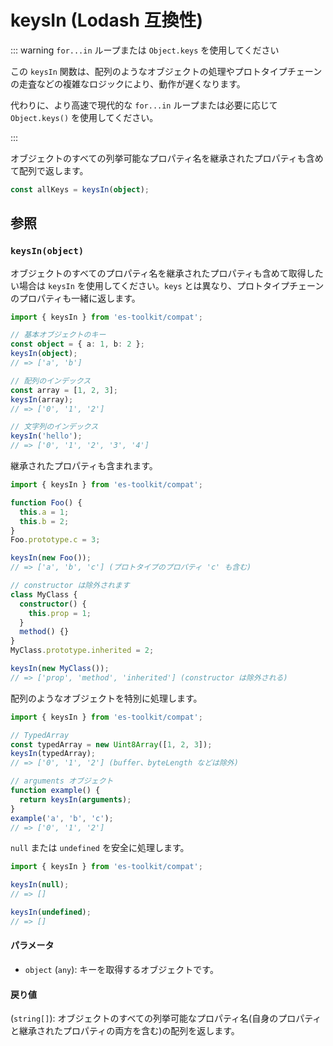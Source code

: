 # keysIn (Lodash 互換性)

::: warning `for...in` ループまたは `Object.keys` を使用してください

この `keysIn` 関数は、配列のようなオブジェクトの処理やプロトタイプチェーンの走査などの複雑なロジックにより、動作が遅くなります。

代わりに、より高速で現代的な `for...in` ループまたは必要に応じて `Object.keys()` を使用してください。

:::

オブジェクトのすべての列挙可能なプロパティ名を継承されたプロパティも含めて配列で返します。

```typescript
const allKeys = keysIn(object);
```

## 参照

### `keysIn(object)`

オブジェクトのすべてのプロパティ名を継承されたプロパティも含めて取得したい場合は `keysIn` を使用してください。`keys` とは異なり、プロトタイプチェーンのプロパティも一緒に返します。

```typescript
import { keysIn } from 'es-toolkit/compat';

// 基本オブジェクトのキー
const object = { a: 1, b: 2 };
keysIn(object);
// => ['a', 'b']

// 配列のインデックス
const array = [1, 2, 3];
keysIn(array);
// => ['0', '1', '2']

// 文字列のインデックス
keysIn('hello');
// => ['0', '1', '2', '3', '4']
```

継承されたプロパティも含まれます。

```typescript
import { keysIn } from 'es-toolkit/compat';

function Foo() {
  this.a = 1;
  this.b = 2;
}
Foo.prototype.c = 3;

keysIn(new Foo());
// => ['a', 'b', 'c'] (プロトタイプのプロパティ 'c' も含む)

// constructor は除外されます
class MyClass {
  constructor() {
    this.prop = 1;
  }
  method() {}
}
MyClass.prototype.inherited = 2;

keysIn(new MyClass());
// => ['prop', 'method', 'inherited'] (constructor は除外される)
```

配列のようなオブジェクトを特別に処理します。

```typescript
import { keysIn } from 'es-toolkit/compat';

// TypedArray
const typedArray = new Uint8Array([1, 2, 3]);
keysIn(typedArray);
// => ['0', '1', '2'] (buffer、byteLength などは除外)

// arguments オブジェクト
function example() {
  return keysIn(arguments);
}
example('a', 'b', 'c');
// => ['0', '1', '2']
```

`null` または `undefined` を安全に処理します。

```typescript
import { keysIn } from 'es-toolkit/compat';

keysIn(null);
// => []

keysIn(undefined);
// => []
```

#### パラメータ

- `object` (`any`): キーを取得するオブジェクトです。

#### 戻り値

(`string[]`): オブジェクトのすべての列挙可能なプロパティ名(自身のプロパティと継承されたプロパティの両方を含む)の配列を返します。
